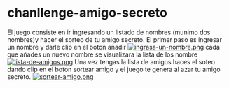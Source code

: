 # chanllenge-amigo-secreto
El juego consiste en ir ingresando un listado de nombres (munimo dos nombres)y hacer el sorteo de tu amigo secreto.
El primer paso es ingresar un nombre y darle clip en el boton añadir
[![ingrasa-un-nombre.png](https://i.postimg.cc/C5cNX2s6/ingrasa-un-nombre.png)](https://postimg.cc/5QFLFnGw)
cada que añades un nuevo nombre se visualizara la lista de los nombre 
[![lista-de-amigos.png](https://i.postimg.cc/mDf1ZSrZ/lista-de-amigos.png)](https://postimg.cc/QBmd015v)
Una vez tengas la lista de amigos haces el soteo dando clip en el boton sortear amigo y el juego te genera al azar tu amigo secreto.
[![sortear-amigo.png](https://i.postimg.cc/xjgG5WCK/sortear-amigo.png)](https://postimg.cc/14nN57Dt)
